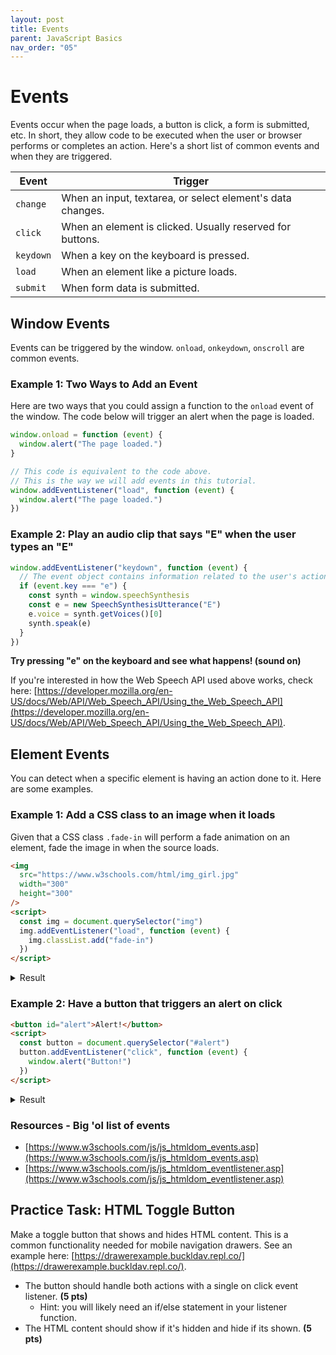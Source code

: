 ```yaml
---
layout: post
title: Events
parent: JavaScript Basics
nav_order: "05"
---
```


# Events

Events occur when the page loads, a button is click, a form is submitted, etc. In short, they allow code to be executed when the user or browser performs or completes an action. Here's a short list of common events and when they are triggered.

| Event     | Trigger                                                    |
| --------- | ---------------------------------------------------------- |
| `change`  | When an input, textarea, or select element's data changes. |
| `click`   | When an element is clicked. Usually reserved for buttons.  |
| `keydown` | When a key on the keyboard is pressed.                     |
| `load`    | When an element like a picture loads.                      |
| `submit`  | When form data is submitted.                               |

## Window Events

Events can be triggered by the window. `onload`, `onkeydown`, `onscroll` are common events.

### Example 1: Two Ways to Add an Event

Here are two ways that you could assign a function to the `onload` event of the window. The code below will trigger an alert when the page is loaded.

```javascript
window.onload = function (event) {
  window.alert("The page loaded.")
}

// This code is equivalent to the code above.
// This is the way we will add events in this tutorial.
window.addEventListener("load", function (event) {
  window.alert("The page loaded.")
})
```

### Example 2: Play an audio clip that says "E" when the user types an "E"

```javascript
window.addEventListener("keydown", function (event) {
  // The event object contains information related to the user's action
  if (event.key === "e") {
    const synth = window.speechSynthesis
    const e = new SpeechSynthesisUtterance("E")
    e.voice = synth.getVoices()[0]
    synth.speak(e)
  }
})
```

**Try pressing "e" on the keyboard and see what happens! (sound on)**

<script>
window.addEventListener("keydown", function (event) {
  if (event.key === "e") {
    const synth = window.speechSynthesis;
    const e = new SpeechSynthesisUtterance("E");
    e.voice = synth.getVoices()[0];
    synth.speak(e);
  }
})
</script>

If you're interested in how the Web Speech API used above works, check here: [https://developer.mozilla.org/en-US/docs/Web/API/Web_Speech_API/Using_the_Web_Speech_API](https://developer.mozilla.org/en-US/docs/Web/API/Web_Speech_API/Using_the_Web_Speech_API).

## Element Events

You can detect when a specific element is having an action done to it. Here are some examples.

### Example 1: Add a CSS class to an image when it loads

Given that a CSS class `.fade-in` will perform a fade animation on an element, fade the image in when the source loads.

```html
<img
  src="https://www.w3schools.com/html/img_girl.jpg"
  width="300"
  height="300"
/>
<script>
  const img = document.querySelector("img")
  img.addEventListener("load", function (event) {
    img.classList.add("fade-in")
  })
</script>
```

<details markdown="block">
  <summary>Result</summary>

##### HTML

```html
<img
  src="https://www.w3schools.com/html/img_girl.jpg"
  width="300"
  height="300"
  class="fade-in"
/>
```

##### Rendered Content

<img src="https://www.w3schools.com/html/img_girl.jpg" width="300" height="300" class="fade-in">

</details>

### Example 2: Have a button that triggers an alert on click

```html
<button id="alert">Alert!</button>
<script>
  const button = document.querySelector("#alert")
  button.addEventListener("click", function (event) {
    window.alert("Button!")
  })
</script>
```

<details markdown="block">
  <summary>Result</summary>

##### Rendered Content

<button id="alert" onclick="window.alert('Button!')">Alert!</button>

</details>

### Resources - Big 'ol list of events

- [https://www.w3schools.com/js/js_htmldom_events.asp](https://www.w3schools.com/js/js_htmldom_events.asp)
- [https://www.w3schools.com/js/js_htmldom_eventlistener.asp](https://www.w3schools.com/js/js_htmldom_eventlistener.asp)

## Practice Task: HTML Toggle Button

Make a toggle button that shows and hides HTML content. This is a common functionality needed for mobile navigation drawers. See an example here: [https://drawerexample.buckldav.repl.co/](https://drawerexample.buckldav.repl.co/).

- The button should handle both actions with a single on click event listener. **(5 pts)**
  - Hint: you will likely need an if/else statement in your listener function.
- The HTML content should show if it's hidden and hide if its shown. **(5 pts)**
